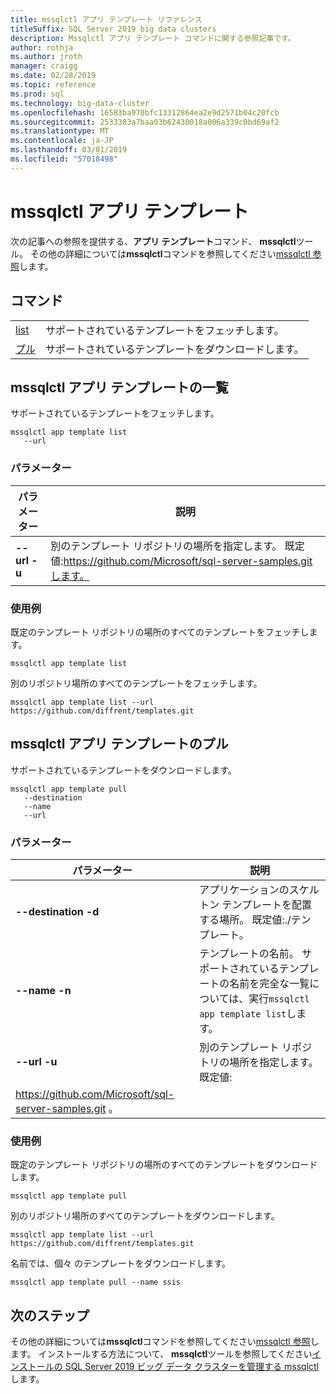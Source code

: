 ```yaml
---
title: mssqlctl アプリ テンプレート リファレンス
titleSuffix: SQL Server 2019 big data clusters
description: Mssqlctl アプリ テンプレート コマンドに関する参照記事です。
author: rothja
ms.author: jroth
manager: craigg
ms.date: 02/28/2019
ms.topic: reference
ms.prod: sql
ms.technology: big-data-cluster
ms.openlocfilehash: 16583ba970bfc13312864ea2e9d2571b04c20fcb
ms.sourcegitcommit: 2533383a7baa03b62430018a006a339c0bd69af2
ms.translationtype: MT
ms.contentlocale: ja-JP
ms.lasthandoff: 03/01/2019
ms.locfileid: "57018498"
---
```

# <a name="mssqlctl-app-template"></a>mssqlctl アプリ テンプレート

次の記事への参照を提供する、**アプリ テンプレート**コマンド、 **mssqlctl**ツール。 その他の詳細については**mssqlctl**コマンドを参照してください[mssqlctl 参照](reference-mssqlctl.md)します。

## <a id="commands"></a> コマンド

|||
|---|---|
| [list](#list) | サポートされているテンプレートをフェッチします。 |
| [プル](#pull) | サポートされているテンプレートをダウンロードします。 |

## <a id="list"></a> mssqlctl アプリ テンプレートの一覧

サポートされているテンプレートをフェッチします。

```
mssqlctl app template list
   --url
```

### <a name="parameters"></a>パラメーター

| パラメーター | 説明 |
|---|---|
| **--url -u** | 別のテンプレート リポジトリの場所を指定します。 既定値:https://github.com/Microsoft/sql-server-samples.gitします。 |

### <a name="examples"></a>使用例

既定のテンプレート リポジトリの場所のすべてのテンプレートをフェッチします。

```
mssqlctl app template list
```

別のリポジトリ場所のすべてのテンプレートをフェッチします。

```
mssqlctl app template list --url https://github.com/diffrent/templates.git
```

## <a id="pull"></a> mssqlctl アプリ テンプレートのプル

サポートされているテンプレートをダウンロードします。

```
mssqlctl app template pull
   --destination
   --name
   --url
```

### <a name="parameters"></a>パラメーター

| パラメーター | 説明 |
|---|---|
| **--destination -d** | アプリケーションのスケルトン テンプレートを配置する場所。  既定値:./テンプレート。 |
| **--name -n** | テンプレートの名前。 サポートされているテンプレートの名前を完全な一覧については、実行`mssqlctl app template list`します。 |
| **--url -u** | 別のテンプレート リポジトリの場所を指定します。 既定値:
https://github.com/Microsoft/sql-server-samples.git 。 |

### <a name="examples"></a>使用例

既定のテンプレート リポジトリの場所のすべてのテンプレートをダウンロードします。

```
mssqlctl app template pull
```

別のリポジトリ場所のすべてのテンプレートをダウンロードします。

```
mssqlctl app template list --url https://github.com/diffrent/templates.git
```

名前では、個々 のテンプレートをダウンロードします。

```
mssqlctl app template pull --name ssis
```

## <a name="next-steps"></a>次のステップ

その他の詳細については**mssqlctl**コマンドを参照してください[mssqlctl 参照](reference-mssqlctl.md)します。 インストールする方法について、 **mssqlctl**ツールを参照してください[インストールの SQL Server 2019 ビッグ データ クラスターを管理する mssqlctl](deploy-install-mssqlctl.md)します。